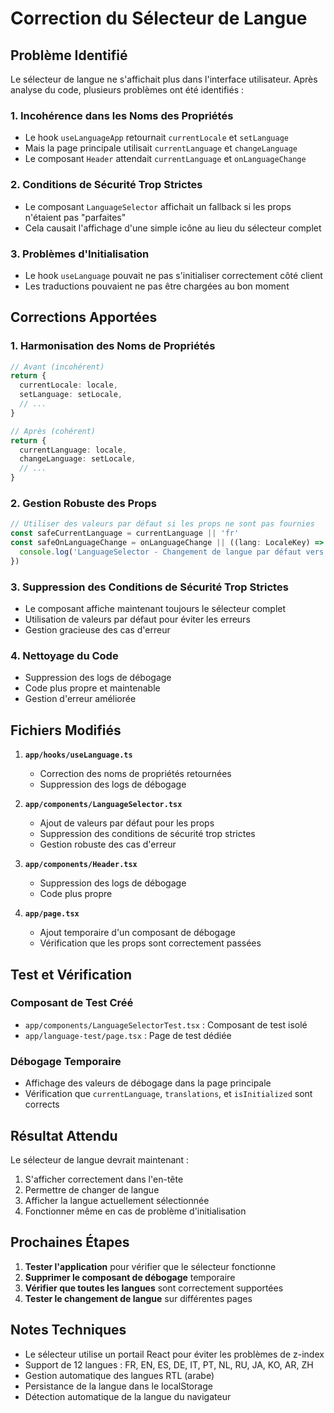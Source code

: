 # Correction du Sélecteur de Langue

## Problème Identifié

Le sélecteur de langue ne s'affichait plus dans l'interface utilisateur. Après analyse du code, plusieurs problèmes ont été identifiés :

### 1. Incohérence dans les Noms des Propriétés
- Le hook `useLanguageApp` retournait `currentLocale` et `setLanguage`
- Mais la page principale utilisait `currentLanguage` et `changeLanguage`
- Le composant `Header` attendait `currentLanguage` et `onLanguageChange`

### 2. Conditions de Sécurité Trop Strictes
- Le composant `LanguageSelector` affichait un fallback si les props n'étaient pas "parfaites"
- Cela causait l'affichage d'une simple icône au lieu du sélecteur complet

### 3. Problèmes d'Initialisation
- Le hook `useLanguage` pouvait ne pas s'initialiser correctement côté client
- Les traductions pouvaient ne pas être chargées au bon moment

## Corrections Apportées

### 1. Harmonisation des Noms de Propriétés
```typescript
// Avant (incohérent)
return {
  currentLocale: locale,
  setLanguage: setLocale,
  // ...
}

// Après (cohérent)
return {
  currentLanguage: locale,
  changeLanguage: setLocale,
  // ...
}
```

### 2. Gestion Robuste des Props
```typescript
// Utiliser des valeurs par défaut si les props ne sont pas fournies
const safeCurrentLanguage = currentLanguage || 'fr'
const safeOnLanguageChange = onLanguageChange || ((lang: LocaleKey) => {
  console.log('LanguageSelector - Changement de langue par défaut vers:', lang)
})
```

### 3. Suppression des Conditions de Sécurité Trop Strictes
- Le composant affiche maintenant toujours le sélecteur complet
- Utilisation de valeurs par défaut pour éviter les erreurs
- Gestion gracieuse des cas d'erreur

### 4. Nettoyage du Code
- Suppression des logs de débogage
- Code plus propre et maintenable
- Gestion d'erreur améliorée

## Fichiers Modifiés

1. **`app/hooks/useLanguage.ts`**
   - Correction des noms de propriétés retournées
   - Suppression des logs de débogage

2. **`app/components/LanguageSelector.tsx`**
   - Ajout de valeurs par défaut pour les props
   - Suppression des conditions de sécurité trop strictes
   - Gestion robuste des cas d'erreur

3. **`app/components/Header.tsx`**
   - Suppression des logs de débogage
   - Code plus propre

4. **`app/page.tsx`**
   - Ajout temporaire d'un composant de débogage
   - Vérification que les props sont correctement passées

## Test et Vérification

### Composant de Test Créé
- `app/components/LanguageSelectorTest.tsx` : Composant de test isolé
- `app/language-test/page.tsx` : Page de test dédiée

### Débogage Temporaire
- Affichage des valeurs de débogage dans la page principale
- Vérification que `currentLanguage`, `translations`, et `isInitialized` sont corrects

## Résultat Attendu

Le sélecteur de langue devrait maintenant :
1. S'afficher correctement dans l'en-tête
2. Permettre de changer de langue
3. Afficher la langue actuellement sélectionnée
4. Fonctionner même en cas de problème d'initialisation

## Prochaines Étapes

1. **Tester l'application** pour vérifier que le sélecteur fonctionne
2. **Supprimer le composant de débogage** temporaire
3. **Vérifier que toutes les langues** sont correctement supportées
4. **Tester le changement de langue** sur différentes pages

## Notes Techniques

- Le sélecteur utilise un portail React pour éviter les problèmes de z-index
- Support de 12 langues : FR, EN, ES, DE, IT, PT, NL, RU, JA, KO, AR, ZH
- Gestion automatique des langues RTL (arabe)
- Persistance de la langue dans le localStorage
- Détection automatique de la langue du navigateur
